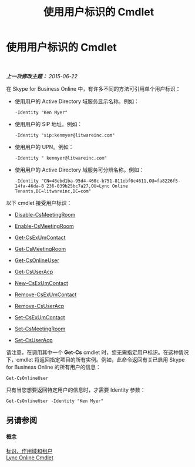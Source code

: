 ﻿---
title: 使用用户标识的 Cmdlet
TOCTitle: 使用用户标识的 Cmdlet
ms:assetid: be87409f-6372-4c70-91ac-6ef13dfbe65a
ms:mtpsurl: https://technet.microsoft.com/zh-cn/library/Dn362842(v=OCS.15)
ms:contentKeyID: 56271200
ms.date: 06/02/2017
mtps_version: v=OCS.15
ms.translationtype: HT
---

# 使用用户标识的 Cmdlet

 

_**上一次修改主题：** 2015-06-22_

在 Skype for Business Online 中，有许多不同的方法可引用单个用户标识：

  - 使用用户的 Active Directory 域服务显示名称。例如：
    
        -Identity "Ken Myer"

  - 使用用户的 SIP 地址。例如：
    
        -Identity "sip:kenmyer@litwareinc.com"

  - 使用用户的 UPN。例如：
    
        -Identity " kenmyer@litwareinc.com"

  - 使用用户的 Active Directory 域服务可分辨名称。例如：
    
        -Identity "CN=48ebd1ba-95d4-460c-b751-811ebf0c4611,OU=fa8226f5-14fa-46da-8 236-039b25bc7a27,OU=Lync Online Tenants,DC=litwareinc,DC=com"

以下 cmdlet 接受用户标识：

  - [Disable-CsMeetingRoom](disable-csmeetingroom.md)

  - [Enable-CsMeetingRoom](enable-csmeetingroom.md)

  - [Get-CsExUmContact](get-csexumcontact.md)

  - [Get-CsMeetingRoom](get-csmeetingroom.md)

  - [Get-CsOnlineUser](get-csonlineuser.md)

  - [Get-CsUserAcp](get-csuseracp.md)

  - [New-CsExUmContact](new-csexumcontact.md)

  - [Remove-CsExUmContact](remove-csexumcontact.md)

  - [Remove-CsUserAcp](remove-csuseracp.md)

  - [Set-CsExUmContact](set-csexumcontact.md)

  - [Set-CsMeetingRoom](set-csmeetingroom.md)

  - [Set-CsUserAcp](set-csuseracp.md)

请注意，在调用其中一个 **Get-Cs** cmdlet 时，您无需指定用户标识。在这种情况下，cmdlet 将返回指定项目的所有实例。例如，此命令返回有关已启用 Skype for Business Online 的所有用户的信息：

    Get-CsOnlineUser

只有当您想要返回特定用户的信息时，才需要 Identity 参数：

    Get-CsOnlineUser -Identity "Ken Myer"

## 另请参阅

#### 概念

[标识、作用域和租户](identities-scopes-and-tenants-in-skype-for-business-online.md)  
[Lync Online Cmdlet](the-skype-for-business-online-cmdlets.md)

